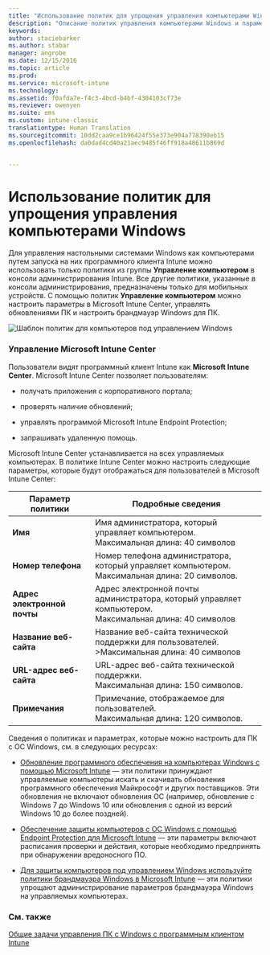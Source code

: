 ```yaml
---
title: "Использование политик для упрощения управления компьютерами Windows | Документы Майкрософт"
description: "Описание политик управления компьютерами Windows и параметров для Центра Microsoft Intune."
keywords: 
author: staciebarker
ms.author: stabar
manager: angrobe
ms.date: 12/15/2016
ms.topic: article
ms.prod: 
ms.service: microsoft-intune
ms.technology: 
ms.assetid: f0afda7e-f4c3-4bcd-b4bf-4304103cf73e
ms.reviewer: owenyen
ms.suite: ems
ms.custom: intune-classic
translationtype: Human Translation
ms.sourcegitcommit: 10dd2caa9ce1b96424f55e373e904a778390eb15
ms.openlocfilehash: da0dad4cd40a21aec9485f46ff918a48611b869d


---
```


# <a name="use-policies-to-simplify-windows-pc-management"></a>Использование политик для упрощения управления компьютерами Windows

Для управления настольными системами Windows как компьютерами путем запуска на них программного клиента Intune можно использовать только политики из группы **Управление компьютером** в консоли администрирования Intune. Все другие политики, указанные в консоли администрирования, предназначены только для мобильных устройств. С помощью политик **Управление компьютером** можно настроить параметры в Microsoft Intune Center, управлять обновлениями ПК и настроить брандмауэр Windows для ПК.

![Шаблон политик для компьютеров под управлением Windows](../media/pc_policy_template.png)

### <a name="manage-the-microsoft-intune-center"></a>Управление Microsoft Intune Center
Пользователи видят программный клиент Intune как **Microsoft Intune Center**. Microsoft Intune Center позволяет пользователям:

-   получать приложения с корпоративного портала;

-   проверять наличие обновлений;

-   управлять программой Microsoft Intune Endpoint Protection;

-  запрашивать удаленную помощь.

Microsoft Intune Center устанавливается на всех управляемых компьютерах. В политике Intune Center можно настроить следующие параметры, которые будут отображаться для пользователей в Microsoft Intune Center:

|Параметр политики|Подробные сведения|
|------------------|--------------------|
|**Имя**|Имя администратора, который управляет компьютером.<br />Максимальная длина: 40 символов|
|**Номер телефона**|Номер телефона администратора, который управляет компьютером.<br />Максимальная длина: 20 символов.|
|**Адрес электронной почты**|Адрес электронной почты администратора, который управляет компьютером.<br />Максимальная длина: 40 символов|
|**Название веб-сайта**|Название веб-сайта технической поддержки для пользователей.<br />>Максимальная длина: 40 символов|
|**URL-адрес веб-сайта**|URL-адрес веб-сайта технической поддержки.<br />Максимальная длина: 150 символов.|
|**Примечания**|Примечание, отображаемое для пользователей.<br />Максимальная длина: 120 символов.|

Сведения о политиках и параметрах, которые можно настроить для ПК с ОС Windows, см. в следующих ресурсах:

- [Обновление программного обеспечения на компьютерах Windows с помощью Microsoft Intune](keep-windows-pcs-up-to-date-with-software-updates-in-microsoft-intune.md) — эти политики принуждают управляемые компьютеры искать и скачивать обновления программного обеспечения Майкрософт и других поставщиков. Эти обновления не включают обновления ОС (например, обновление с Windows 7 до Windows 10 или обновления с одной из версий Windows 10 до более поздней).

- [Обеспечение защиты компьютеров с ОС Windows с помощью Endpoint Protection для Microsoft Intune](help-secure-windows-pcs-with-endpoint-protection-for-microsoft-intune.md) — эти параметры включают расписания проверки и действия, которые необходимо предпринять при обнаружении вредоносного ПО.

- [Для защиты компьютеров под управлением Windows используйте политики брандмауэра Windows в Microsoft Intune](help-protect-windows-pcs-using-windows-firewall-policies-in-microsoft-intune.md) — эти политики упрощают администрирование параметров брандмауэра Windows на управляемых компьютерах.


### <a name="see-also"></a>См. также

[Общие задачи управления ПК с Windows с программным клиентом Intune](common-windows-pc-management-tasks-with-the-microsoft-intune-computer-client.md)



<!--HONumber=Dec16_HO3-->


